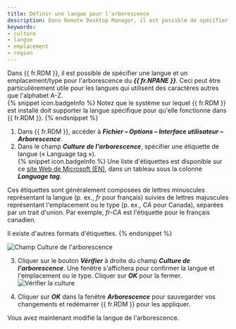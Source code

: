 ```yaml
---
title: Définir une langue pour l'arborescence
description: Dans Remote Desktop Manager, il est possible de spécifier une langue et un emplacement/type pour l'arborescence du Volet de navigation.
keywords:
- culture
- langue
- emplacement
- région
---
```

Dans {{ fr.RDM }}, il est possible de spécifier une langue et un emplacement/type pour l'arborescence du ***{{ fr.NPANE }}***. Ceci peut être particulièrement utile pour les langues qui utilisent des caractères autres que l'alphabet A-Z.  
{% snippet icon.badgeInfo %} 
Notez que le système sur lequel {{ fr.RDM }} est installé doit supporter la langue spécifique pour qu'elle fonctionne dans {{ fr.RDM }}. 
{% endsnippet %} 
 
1. Dans {{ fr.RDM }}, accéder à ***Fichier – Options – Interface utilisateur – Arborescence***.  
2. Dans le champ ***Culture de l'arborescence***, spécifier une étiquette de langue (« Language tag »).  
{% snippet icon.badgeInfo %} 
Une liste d'étiquettes est disponible sur ce [site Web de Microsoft (EN)](https://learn.microsoft.com/en-us/openspecs/windows_protocols/ms-lcid/a9eac961-e77d-41a6-90a5-ce1a8b0cdb9c), dans un tableau sous la colonne ***Language tag***.  

Ces étiquettes sont généralement composées de lettres minuscules représentant la langue (p. ex., *fr* pour français) suivies de lettres majuscules représentant l'emplacement ou le type (p. ex., *CA* pour Canada), séparées par un trait d'union. Par exemple, *fr-CA* est l'étiquette pour le français canadien.  

Il existe d'autres formats d'étiquettes. 
{% endsnippet %}

![Champ Culture de l'arborescence](https://webdevolutions.azureedge.net/docs/fr/kb/KB2072.png) 

3. Cliquer sur le bouton ***Vérifier*** à droite du champ ***Culture de l'arborescence***. Une fenêtre s'affichera pour confirmer la langue et l'emplacement ou le type. Cliquer sur ***OK*** pour la fermer.  
![Vérifier la culture](https://webdevolutions.azureedge.net/docs/fr/kb/KB2073.png) 

4. Cliquer sur ***OK*** dans la fenêtre ***Arborescence*** pour sauvegarder vos changements et redémarrer {{ fr.RDM }} pour les appliquer.  

Vous avez maintenant modifié la langue de l'arborescence.  


